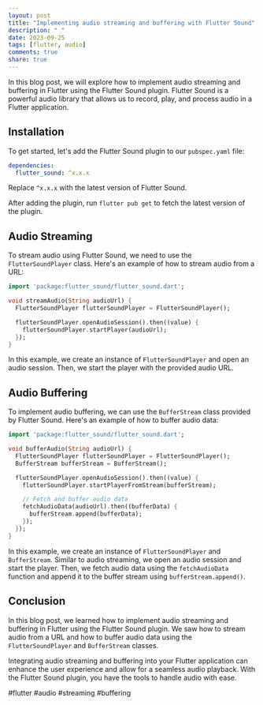 ```yaml
---
layout: post
title: "Implementing audio streaming and buffering with Flutter Sound"
description: " "
date: 2023-09-25
tags: [flutter, audio]
comments: true
share: true
---
```


In this blog post, we will explore how to implement audio streaming and buffering in Flutter using the Flutter Sound plugin. Flutter Sound is a powerful audio library that allows us to record, play, and process audio in a Flutter application.

## Installation

To get started, let's add the Flutter Sound plugin to our `pubspec.yaml` file:

```yaml
dependencies:
  flutter_sound: ^x.x.x
```

Replace `^x.x.x` with the latest version of Flutter Sound.

After adding the plugin, run `flutter pub get` to fetch the latest version of the plugin.

## Audio Streaming

To stream audio using Flutter Sound, we need to use the `FlutterSoundPlayer` class. Here's an example of how to stream audio from a URL:

```dart
import 'package:flutter_sound/flutter_sound.dart';

void streamAudio(String audioUrl) {
  FlutterSoundPlayer flutterSoundPlayer = FlutterSoundPlayer();

  flutterSoundPlayer.openAudioSession().then((value) {
    flutterSoundPlayer.startPlayer(audioUrl);
  });
}
```

In this example, we create an instance of `FlutterSoundPlayer` and open an audio session. Then, we start the player with the provided audio URL.

## Audio Buffering

To implement audio buffering, we can use the `BufferStream` class provided by Flutter Sound. Here's an example of how to buffer audio data:

```dart
import 'package:flutter_sound/flutter_sound.dart';

void bufferAudio(String audioUrl) {
  FlutterSoundPlayer flutterSoundPlayer = FlutterSoundPlayer();
  BufferStream bufferStream = BufferStream();

  flutterSoundPlayer.openAudioSession().then((value) {
    flutterSoundPlayer.startPlayerFromStream(bufferStream);

    // Fetch and buffer audio data
    fetchAudioData(audioUrl).then((bufferData) {
      bufferStream.append(bufferData);
    });
  });
}
```

In this example, we create an instance of `FlutterSoundPlayer` and `BufferStream`. Similar to audio streaming, we open an audio session and start the player. Then, we fetch audio data using the `fetchAudioData` function and append it to the buffer stream using `bufferStream.append()`.

## Conclusion

In this blog post, we learned how to implement audio streaming and buffering in Flutter using the Flutter Sound plugin. We saw how to stream audio from a URL and how to buffer audio data using the `FlutterSoundPlayer` and `BufferStream` classes.

Integrating audio streaming and buffering into your Flutter application can enhance the user experience and allow for a seamless audio playback. With the Flutter Sound plugin, you have the tools to handle audio with ease.

#flutter #audio #streaming #buffering